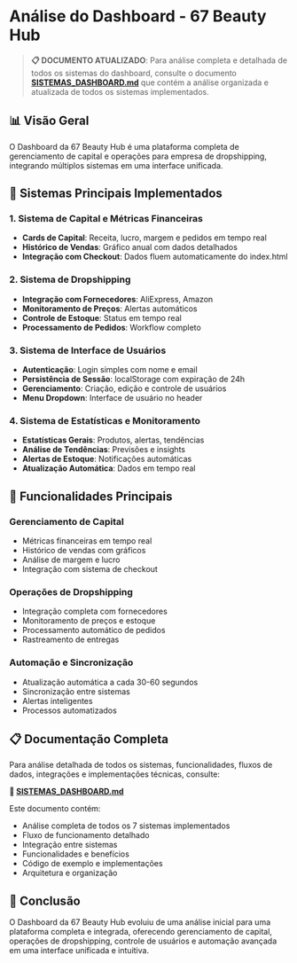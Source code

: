 # Análise do Dashboard - 67 Beauty Hub

> **📋 DOCUMENTO ATUALIZADO**: Para análise completa e detalhada de todos os sistemas do dashboard, consulte o documento **[SISTEMAS_DASHBOARD.md](./SISTEMAS_DASHBOARD.md)** que contém a análise organizada e atualizada de todos os sistemas implementados.

## 📊 **Visão Geral**

O Dashboard da 67 Beauty Hub é uma plataforma completa de gerenciamento de capital e operações para empresa de dropshipping, integrando múltiplos sistemas em uma interface unificada.

## 🔄 **Sistemas Principais Implementados**

### **1. Sistema de Capital e Métricas Financeiras**
- **Cards de Capital**: Receita, lucro, margem e pedidos em tempo real
- **Histórico de Vendas**: Gráfico anual com dados detalhados
- **Integração com Checkout**: Dados fluem automaticamente do index.html

### **2. Sistema de Dropshipping**
- **Integração com Fornecedores**: AliExpress, Amazon
- **Monitoramento de Preços**: Alertas automáticos
- **Controle de Estoque**: Status em tempo real
- **Processamento de Pedidos**: Workflow completo

### **3. Sistema de Interface de Usuários**
- **Autenticação**: Login simples com nome e email
- **Persistência de Sessão**: localStorage com expiração de 24h
- **Gerenciamento**: Criação, edição e controle de usuários
- **Menu Dropdown**: Interface de usuário no header

### **4. Sistema de Estatísticas e Monitoramento**
- **Estatísticas Gerais**: Produtos, alertas, tendências
- **Análise de Tendências**: Previsões e insights
- **Alertas de Estoque**: Notificações automáticas
- **Atualização Automática**: Dados em tempo real

## 🎯 **Funcionalidades Principais**

### **Gerenciamento de Capital**
- Métricas financeiras em tempo real
- Histórico de vendas com gráficos
- Análise de margem e lucro
- Integração com sistema de checkout

### **Operações de Dropshipping**
- Integração completa com fornecedores
- Monitoramento de preços e estoque
- Processamento automático de pedidos
- Rastreamento de entregas

### **Automação e Sincronização**
- Atualização automática a cada 30-60 segundos
- Sincronização entre sistemas
- Alertas inteligentes
- Processos automatizados

## 📋 **Documentação Completa**

Para análise detalhada de todos os sistemas, funcionalidades, fluxos de dados, integrações e implementações técnicas, consulte:

**📄 [SISTEMAS_DASHBOARD.md](./SISTEMAS_DASHBOARD.md)**

Este documento contém:
- Análise completa de todos os 7 sistemas implementados
- Fluxo de funcionamento detalhado
- Integração entre sistemas
- Funcionalidades e benefícios
- Código de exemplo e implementações
- Arquitetura e organização

## 🏁 **Conclusão**

O Dashboard da 67 Beauty Hub evoluiu de uma análise inicial para uma plataforma completa e integrada, oferecendo gerenciamento de capital, operações de dropshipping, controle de usuários e automação avançada em uma interface unificada e intuitiva.